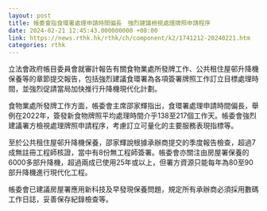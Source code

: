 ```yaml
---
layout: post
title: 帳委會指食環署處理申請時間偏長　強烈建議檢視處理牌照申請程序
date: 2024-02-21 12:45:43.000000000 +08:00
link: https://news.rthk.hk/rthk/ch/component/k2/1741212-20240221.htm
categories: rthk
---
```


立法會政府帳目委員會就審計報告有關食物業處所發牌工作、公共租住屋邨升降機保養等的章節提交報告，包括強烈建議食環署為各項簽署牌照工作訂立目標處理時間，並強烈促請當局加快推行升降機現代化計劃。

食物業處所發牌工作方面，帳委會主席邵家輝指出，食環署處理申請時間偏長，舉例在2022年，簽發新食物牌照平均處理時間介乎138至217個工作天。帳委會強烈建議署方檢視處理牌照申請程序，考慮訂立可量化的主要服務表現指標等。

至於公共租住屋邨升降機保養，邵家輝說根據承辦商提交的季度報告檢查，超過7成無註冊工程師核證，當中有8份無工程師簽署。帳委會亦關注由房屋署保養的6000多部升降機，超過兩成已使用25年或以上，但署方資源只能每年為80至90部升降機進行現代化工程。

帳委會已建議房屋署應用新科技及早發現保養問題，規定所有承辦商必須採用數碼工作日誌，妥善保存紀錄檢查等。
